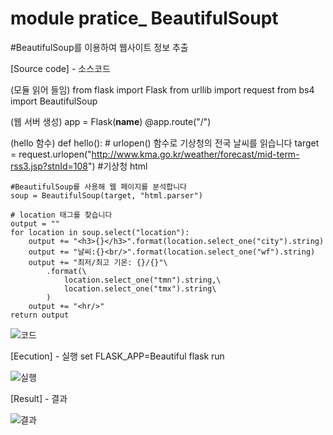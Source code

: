# module pratice_ BeautifulSoupt
#BeautifulSoup를 이용하여 웹사이트 정보 추출

[Source code] - 소스코드

(모듈 읽어 들임)
from flask import Flask
from urllib import request
from bs4 import BeautifulSoup

(웹 서버 생성)
app = Flask(__name__)
@app.route("/")

(hello 함수)
def hello():
    # urlopen() 함수로 기상청의 전국 날씨를 읽습니다
    target = request.urlopen("http://www.kma.go.kr/weather/forecast/mid-term-rss3.jsp?stnId=108") #기상청 html

    #BeautifulSoup를 사용해 웹 페이지를 분석합니다
    soup = BeautifulSoup(target, "html.parser")

    # location 태그를 찾습니다
    output = ""
    for location in soup.select("location"):
        output += "<h3>{}</h3>".format(location.select_one("city").string)
        output += "날씨:{}<br/>".format(location.select_one("wf").string)
        output += "최저/최고 기온: {}/{}"\
            .format(\
                location.select_one("tmn").string,\
                location.select_one("tmx").string\
            )
        output += "<hr/>"
    return output
    
![코드](https://user-images.githubusercontent.com/70150896/197973530-9be591d3-1a40-441c-89a9-c8a98a7297ad.png)

[Eecution] - 실행
set FLASK_APP=Beautiful
flask run

![실행](https://user-images.githubusercontent.com/70150896/197973547-98002a3e-c95f-46da-a6bb-ad1c9ab97511.png)

[Result] - 결과

![결과](https://user-images.githubusercontent.com/70150896/197973562-7fc7579b-ec2e-4daf-be11-7dc1763e85e4.png)
